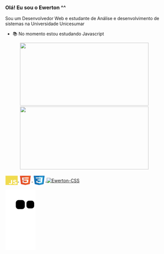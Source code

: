 ### Olá! Eu sou o Ewerton ^^

Sou um Desenvolvedor Web e estudante de Análise e desenvolvimento de sistemas na Universidade Unicesumar
- 📚 No momento estou estudando Javascript

<div align="center">
  <a href="https://github.com/Ewepn">
  <img height="200em" width="410em" src="https://github-readme-stats.vercel.app/api?username=Ewepn&show_icons=true&theme=github_dark&include_all_commits=true&count_private=true"/>
  <img height="200em" width="410em" src="https://github-readme-stats.vercel.app/api/top-langs/?username=Ewepn&layout=compact&langs_count=7&theme=github_dark"/>
</div>
<div style="display: inline_block"><br>
  <img align="center" alt="Ewerton-Js" height="30" width="40" src="https://raw.githubusercontent.com/devicons/devicon/master/icons/javascript/javascript-plain.svg">
  <img align="center" alt="Ewerton-HTML" height="30" width="40" src="https://raw.githubusercontent.com/devicons/devicon/master/icons/html5/html5-original.svg">
  <img align="center" alt="Ewerton-CSS" height="30" width="40" src="https://raw.githubusercontent.com/devicons/devicon/master/icons/css3/css3-original.svg">
  <img align="center" alt="Ewerton-CSS" height="30" width="40" src="https://cdn.jsdelivr.net/gh/devicons/devicon/icons/mysql/mysql-original-wordmark.svg" />

  ![Snake animation](https://github.com/Ewepn/Ewepn/blob/output/github-contribution-grid-snake.svg)
</div>
